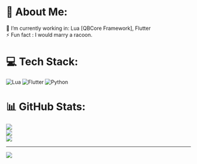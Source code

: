 # 💫 About Me:
🔭 I’m currently working in: Lua [QBCore Framework], Flutter <br>⚡ Fun fact : I would marry a racoon.


# 💻 Tech Stack:
![Lua](https://img.shields.io/badge/lua-%232C2D72.svg?style=for-the-badge&logo=lua&logoColor=white) ![Flutter](https://img.shields.io/badge/Flutter-%2302569B.svg?style=for-the-badge&logo=Flutter&logoColor=white) ![Python](https://img.shields.io/badge/python-3670A0?style=for-the-badge&logo=python&logoColor=ffdd54)
# 📊 GitHub Stats:
![](https://github-readme-stats.vercel.app/api?username=EfexOny&theme=nightowl&hide_border=false&include_all_commits=false&count_private=false)<br/>
![](https://github-readme-streak-stats.herokuapp.com/?user=EfexOny&theme=nightowl&hide_border=false)<br/>
![](https://github-readme-stats.vercel.app/api/top-langs/?username=EfexOny&theme=nightowl&hide_border=false&include_all_commits=false&count_private=false&layout=compact)

---
[![](https://visitcount.itsvg.in/api?id=EfexOny&icon=0&color=0)](https://visitcount.itsvg.in)

<!-- Proudly created with GPRM ( https://gprm.itsvg.in ) -->

